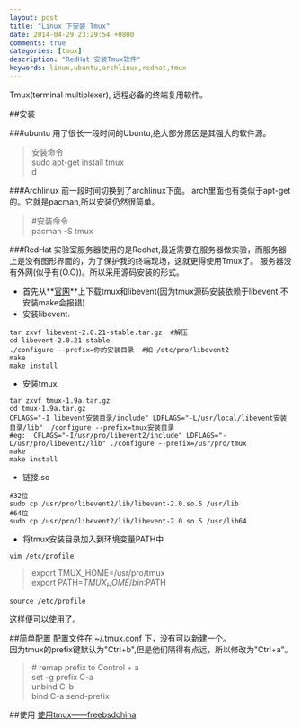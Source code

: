 ```yaml
---
layout: post
title: "Linux 下安装 Tmux"
date: 2014-04-29 23:29:54 +0800
comments: true
categories: [tmux]
description: "RedHat 安装Tmux软件" 
keywords: linux,ubuntu,archlinux,redhat,tmux
---
```


Tmux(terminal multiplexer), 远程必备的终端复用软件。  

##安装  

###ubuntu
用了很长一段时间的Ubuntu,绝大部分原因是其强大的软件源。  

> 安装命令  
> sudo apt-get install tmux  
> d  

###Archlinux
前一段时间切换到了archlinux下面。 arch里面也有类似于apt-get的。它就是pacman,所以安装仍然很简单。  

> \#安装命令    
> pacman -S tmux  

###RedHat
实验室服务器使用的是Redhat,最近需要在服务器做实验，而服务器上是没有图形界面的，为了保护我的终端现场，这就更得使用Tmux了。 服务器没有外网(似乎有(O.O))。所以采用源码安装的形式。  
<!-- more -->

*	首先从**[官网](http://tmux.sourceforge.net/)**上下载tmux和libevent(因为tmux源码安装依赖于libevent,不安装make会报错)  
*	安装libevent.    

```
tar zxvf libevent-2.0.21-stable.tar.gz  #解压  
cd libevent-2.0.21-stable  
./configure --prefix=你的安装目录  #如 /etc/pro/libevent2  
make  
make install
```

*	安装tmux.   

```
tar zxvf tmux-1.9a.tar.gz
cd tmux-1.9a.tar.gz
CFLAGS="-I libevent安装目录/include" LDFLAGS="-L/usr/local/libevent安装目录/lib" ./configure --prefix=tmux安装目录
#eg:  CFLAGS="-I/usr/pro/libevent2/include" LDFLAGS="-L/usr/pro/libevent2/lib" ./configure --prefix=/usr/pro/tmux
make
make install
```

*	链接.so  

```
#32位
sudo cp /usr/pro/libevent2/lib/libevent-2.0.so.5 /usr/lib
#64位
sudo cp /usr/pro/libevent2/lib/libevent-2.0.so.5 /usr/lib64
```

*	将tmux安装目录加入到环境变量PATH中  

```
vim /etc/profile
```

> export TMUX_HOME=/usr/pro/tmux  
> export PATH=$TMUX_HOME/bin:$PATH  


```
source /etc/profile
```

这样便可以使用了。

##简单配置
配置文件在 ~/.tmux.conf 下，没有可以新建一个。  
因为tmux的prefix键默认为"Ctrl+b",但是他们隔得有点远，所以修改为"Ctrl+a"。  

> \# remap prefix to Control + a   
> set -g prefix C-a  
> unbind C-b  
> bind C-a send-prefix  


##使用
[使用tmux——freebsdchina](https://wiki.freebsdchina.org/software/t/tmux)  







